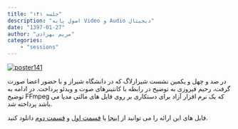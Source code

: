 ```yaml
---
title: "جلسه ۱۴۱"
description: "اصول پایه Video و Audio دیجیتال"
date: "1397-01-27"
author: "مریم بهزادی"
categories:
    - "sessions"
---
```

[![poster141](../../img/posters/poster141.jpg)](../../img/poster141.jpg)

در صد و چهل و یکمین نشست شیرازلاگ که در دانشگاه شیراز و با حضور اعضا صورت گرفت، رحیم فیروزی به توضیح در رابطه با کانتینرهای صوت و ویدئو پرداخت. در ادامه به توضیح FFmpeg که یک نرم افزار آزاد برای دستکاری بر روی فایل های مالتی مدیا می باشد پرداخته شد.

فایل های این ارائه را می توانید از 
[اینجا](https://gitlab.com/shirazlug/resources/tree/master/presentations/session_141)
یا
[قسمت اول](https://www.slideshare.net/ShirazLUG/ss-97134225)
و
[قسمت دوم](https://www.slideshare.net/ShirazLUG/ss-97134890)
دانلود کنید.